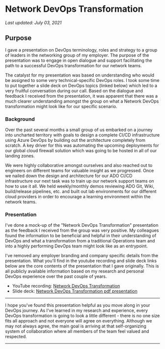 # Network DevOps Transformation

_Last updated: July 03, 2021_

## Purpose
I gave a presentation on DevOps terminology, roles and strategy to a group of leaders in the networking group of my employer. The purpose of the presentation was to engage in open dialogue and support facilitating the path to a successful DevOps transformation for our network teams. 

The catalyst for my presentation was based on understanding who would be assigned to some very technical-specific DevOps roles. I took some time to put together a slide deck on DevOps topics (linked below) which led to a very fruitful conversation during our call. Based on the dialogue and feedback I received from the presentation, it was apparent that there was a much clearer understanding amongst the group on what a Network DevOps transformation might look like for our specific scenario.

### Background
Over the past several months a small group of us embarked on a journey into uncharted territory with goals to design a complete CI/CD infrastructure using Azure DevOps by building out the architecture completely from scratch. A key driver for this was automating the upcoming deployments for our global cloud firewall solution which was going to be hosted in all of our landing zones. 

We were highly collaborative amongst ourselves and also reached out to engineers on different teams for valuable insight as we progressed. Once we nailed down the design and architecture for our ADO CI/CD infrastructure our next task was to train up our network support teams on how to use it all. We held weekly/monthly demos reviewing ADO Git, Wiki, build/release pipelines, etc. and built out lab environments for our different cloud providers in order to encourage a learning environment within the network teams.

### Presentation
I've done a mock-up of the "Network DevOps Transformation" presentation as the feedback I received from the group was very positive. My colleagues found the information to be beneficial and helpful in their understanding of DevOps and what a transformation from a traditional Operations team and into a highly performing DevOps team might look like as an entrypoint.

I've removed any employer branding and company specific details from the presentation. What you'll find in the youtube recording and slide deck links below are the core contents of the presentation that I gave originally. This is all publicly available information based on my research and personal DevOps experience over the past couple of years.

- YouTube recording: [Network DevOps Transformation]()
- Slide deck: [Network DevOps Transformation pdf presentation](https://github.com/jksprattler/devops-concepts/blob/main/network-devops-transformation.pdf)

---

I hope you've found this presentation helpful as you move along in your DevOps journey. As I've learned in my research and experience, every DevOps transformation is going to look a little different - there is no one size fits all approach and not everyone will agree on everything. Although we may not always agree, the main goal is arriving at that self-organizing system of collaboration where all members of the team feel valued and respected. 

---